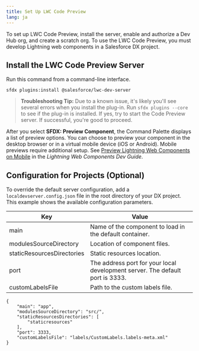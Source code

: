```yaml
---
title: Set Up LWC Code Preview
lang: ja
---
```


To set up LWC Code Preview, install the server, enable and authorize a Dev Hub org, and create a scratch org. To use the LWC Code Preview, you must develop Lightning web components in a Salesforce DX project.

## Install the LWC Code Preview Server

Run this command from a command-line interface.

```
sfdx plugins:install @salesforce/lwc-dev-server
```
> **Troubleshooting Tip:** Due to a known issue, it's likely you'll see several errors when you install the plug-in. Run `sfdx plugins --core` to see if the plug-in is installed. If yes, try to start the Code Preview server. If successful, you're good to proceed.

After you select **SFDX: Preview Component**, the Command Palette displays a list of preview options. You can choose to preview your component in the desktop browser or in a virtual mobile device (iOS or Android). Mobile previews require additional setup. See [Preview Lightning Web Components on Mobile](https://developer.salesforce.com/docs/component-library/documentation/en/lwc/lwc.mobile_extensions) in the _Lightning Web Components Dev Guide_.

## Configuration for Projects (Optional)

To override the default server configuration, add a `localdevserver.config.json` file in the root directory of your DX project.
This example shows the available configuration parameters.

| Key                        | Value                                                                         |
|----------------------------| ------------------------------------------------------------------------------|
| main                       | Name of the component to load in the default container.                       |
| modulesSourceDirectory     | Location of component files.                                                  |
| staticResourcesDirectories | Static resources location.                                                    |
| port                       | The address port for your local development server. The default port is 3333. |
| customLabelsFile           | Path to the custom labels file.

```
{
    "main": "app",
    "modulesSourceDirectory": "src/",
    "staticResourcesDirectories": [
        "staticresources"
    ],
    "port": 3333,
    "customLabelsFile": "labels/CustomLabels.labels-meta.xml"
}
```
